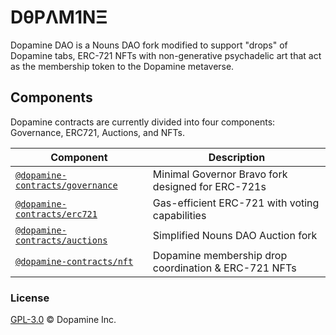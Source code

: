 # DθPΛM1NΞ

Dopamine DAO is a Nouns DAO fork modified to support "drops" of Dopamine tabs, ERC-721 NFTs with non-generative psychadelic art that act as the membership token to the Dopamine metaverse.

## Components

Dopamine contracts are currently divided into four components: Governance, ERC721, Auctions, and NFTs.

| Component                                                   | Description                                           |
| ------------------------------------------------------------|------------------------------------------------------ |
| [`@dopamine-contracts/governance`](/src/governance)         | Minimal Governor Bravo fork designed for ERC-721s     |
| [`@dopamine-contracts/erc721`](/src/erc721)                 | Gas-efficient ERC-721 with voting capabilities        |
| [`@dopamine-contracts/auctions`](/src/auctions)             | Simplified Nouns DAO Auction fork                     |
| [`@dopamine-contracts/nft`](/src/nft)                       | Dopamine membership drop coordination & ERC-721 NFTs  |

### License

[GPL-3.0](./LICENSE.md) © Dopamine Inc.
